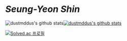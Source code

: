 # **_Seung-Yeon Shin_**

![dustmddus's github stats](https://github-readme-stats.vercel.app/api?username=dustmddus&show_icons=true)[![dustmddus's github stats](https://github-readme-stats.vercel.app/api/top-langs/?username=dustmddus&show_icons=true&hide_border=true&title_color=004386&icon_color=004386&layout=compact)](https://github.com/dustmddus)


[![Solved.ac 프로필](http://mazassumnida.wtf/api/v2/generate_badge?boj=tpdnstkfkd)](https://solved.ac/tpdnstkfkd)
